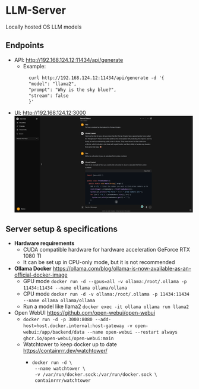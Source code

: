 # LLM-Server
Locally hosted OS LLM models
## Endpoints
 - API: http://192.168.124.12:11434/api/generate
   - Example: 
       ```
         curl http://192.168.124.12:11434/api/generate -d '{
         "model": "llama2",
         "prompt": "Why is the sky blue?",
         "stream": false
         }'
       ```
 - UI: http://192.168.124.12:3000
  ![screenshot](documentation/screenshot.png)

## Server setup & specifications
 - **Hardware requirements**
    - CUDA compatible hardware for hardware acceleration GeForce RTX 1080 TI
    - It can be set up in CPU-only mode, but it is not recommended
 - **Ollama Docker** https://ollama.com/blog/ollama-is-now-available-as-an-official-docker-image
   - GPU mode `docker run -d --gpus=all -v ollama:/root/.ollama -p 11434:11434 --name ollama ollama/ollama`
   - CPU mode `docker run -d -v ollama:/root/.ollama -p 11434:11434 --name ollama ollama/ollama`
   - Run a model like llama2 `docker exec -it ollama ollama run llama2`
 - Open WebUI https://github.com/open-webui/open-webui
   - `docker run -d -p 3000:8080 --add-host=host.docker.internal:host-gateway -v open-webui:/app/backend/data --name open-webui --restart always ghcr.io/open-webui/open-webui:main`
   - Watchtower to keep docker up to date https://containrrr.dev/watchtower/
     - ```
       docker run -d \
        --name watchtower \
        -v /var/run/docker.sock:/var/run/docker.sock \
        containrrr/watchtower
       ```